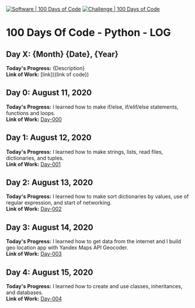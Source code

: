 [![Software | 100 Days of Code](https://www.software.com/badges/100-days-of-code)](https://www.software.com/100-days-of-code) [![Challenge | 100 Days of Code](https://img.shields.io/static/v1?label=Challenge&labelColor=384357&message=100%20Days%20of%20Code&color=00b4ee&style=for-the-badge&link=https://www.100daysofcode.com)](https://www.100daysofcode.com)

# 100 Days Of Code - Python - LOG

## Day X: {Month} {Date}, {Year}
**Today's Progress:** {Description}<br />
**Link of Work:** [link]({link of code})

## Day 0: August 11, 2020
**Today's Progress:** I learned how to make if/else, if/elif/else statements, functions and loops.<br />
**Link of Work:** [Day-000](https://github.com/ElektroNeo/100-days-of-code-python/tree/master/Day-000)

## Day 1: August 12, 2020
**Today's Progress:** I learned how to make strings, lists, read files, dictionaries, and tuples.<br />
**Link of Work:** [Day-001](https://github.com/ElektroNeo/100-days-of-code-python/tree/master/Day-001)

## Day 2: August 13, 2020
**Today's Progress:** I learned how to make sort dictionaries by values, use of regular expression, and start of networking.<br />
**Link of Work:** [Day-002](https://github.com/ElektroNeo/100-days-of-code-python/tree/master/Day-002)

## Day 3: August 14, 2020
**Today's Progress:** I learned how to get data from the internet and I build geo location app with Yandex Maps API Geocoder.<br />
**Link of Work:** [Day-003](https://github.com/ElektroNeo/100-days-of-code-python/tree/master/Day-003)

## Day 4: August 15, 2020
**Today's Progress:** I learned how to create and use classes, inheritances, and databases.<br />
**Link of Work:** [Day-004](https://github.com/ElektroNeo/100-days-of-code-python/tree/master/Day-004)